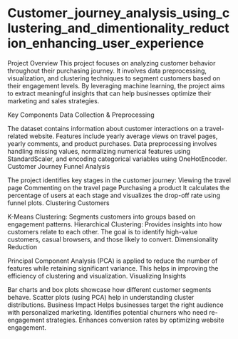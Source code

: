 # Customer_journey_analysis_using_clustering_and_dimentionality_reduction_enhancing_user_experience
Project Overview
This project focuses on analyzing customer behavior throughout their purchasing journey. It involves data preprocessing, visualization, and clustering techniques to segment customers based on their engagement levels. By leveraging machine learning, the project aims to extract meaningful insights that can help businesses optimize their marketing and sales strategies.

Key Components
Data Collection & Preprocessing

The dataset contains information about customer interactions on a travel-related website.
Features include yearly average views on travel pages, yearly comments, and product purchases.
Data preprocessing involves handling missing values, normalizing numerical features using StandardScaler, and encoding categorical variables using OneHotEncoder.
Customer Journey Funnel Analysis

The project identifies key stages in the customer journey:
Viewing the travel page
Commenting on the travel page
Purchasing a product
It calculates the percentage of users at each stage and visualizes the drop-off rate using funnel plots.
Clustering Customers

K-Means Clustering: Segments customers into groups based on engagement patterns.
Hierarchical Clustering: Provides insights into how customers relate to each other.
The goal is to identify high-value customers, casual browsers, and those likely to convert.
Dimensionality Reduction

Principal Component Analysis (PCA) is applied to reduce the number of features while retaining significant variance.
This helps in improving the efficiency of clustering and visualization.
Visualizing Insights

Bar charts and box plots showcase how different customer segments behave.
Scatter plots (using PCA) help in understanding cluster distributions.
Business Impact
Helps businesses target the right audience with personalized marketing.
Identifies potential churners who need re-engagement strategies.
Enhances conversion rates by optimizing website engagement.
